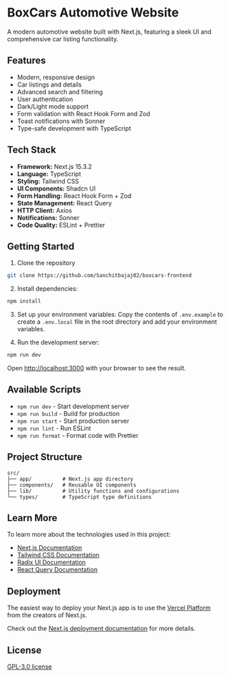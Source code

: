 # BoxCars Automotive Website

A modern automotive website built with Next.js, featuring a sleek UI and comprehensive car listing functionality.

## Features

- Modern, responsive design
- Car listings and details
- Advanced search and filtering
- User authentication
- Dark/Light mode support
- Form validation with React Hook Form and Zod
- Toast notifications with Sonner
- Type-safe development with TypeScript

## Tech Stack

- **Framework:** Next.js 15.3.2
- **Language:** TypeScript
- **Styling:** Tailwind CSS
- **UI Components:** Shadcn UI
- **Form Handling:** React Hook Form + Zod
- **State Management:** React Query
- **HTTP Client:** Axios
- **Notifications:** Sonner
- **Code Quality:** ESLint + Prettier

## Getting Started

1. Clone the repository

```bash
git clone https://github.com/Sanchitbajaj02/boxcars-frontend
```

2. Install dependencies:
```bash
npm install
```

3. Set up your environment variables:
Copy the contents of `.env.example` to create a `.env.local` file in the root directory and add your environment variables.

4. Run the development server:
```bash
npm run dev
```

Open [http://localhost:3000](http://localhost:3000) with your browser to see the result.

## Available Scripts

- `npm run dev` - Start development server
- `npm run build` - Build for production
- `npm run start` - Start production server
- `npm run lint` - Run ESLint
- `npm run format` - Format code with Prettier

## Project Structure

```
src/
├── app/          # Next.js app directory
├── components/   # Reusable UI components
├── lib/          # Utility functions and configurations
└── types/        # TypeScript type definitions
```

## Learn More

To learn more about the technologies used in this project:

- [Next.js Documentation](https://nextjs.org/docs)
- [Tailwind CSS Documentation](https://tailwindcss.com/docs)
- [Radix UI Documentation](https://www.radix-ui.com/docs)
- [React Query Documentation](https://tanstack.com/query/latest)

## Deployment

The easiest way to deploy your Next.js app is to use the [Vercel Platform](https://vercel.com/new?utm_medium=default-template&filter=next.js&utm_source=create-next-app&utm_campaign=create-next-app-readme) from the creators of Next.js.

Check out the [Next.js deployment documentation](https://nextjs.org/docs/app/building-your-application/deploying) for more details.

## License

[GPL-3.0 license](LICENSE)
